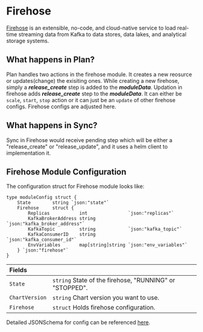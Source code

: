 # Firehose

[Firehose](https://goto.github.io/firehose/) is an extensible, no-code, and cloud-native service to load real-time streaming data from Kafka to data stores, data lakes, and analytical storage systems.

## What happens in Plan?

Plan handles two actions in the firehose module. It creates a new reosurce or updates(change) the exisiting ones. 
While creating a new firehose, simply a ***release_create*** step is added to the ***moduleData***. Updation in firehose adds ***release_create*** step to the ***moduleData***. It can either be `scale`, `start`, `stop` action or it can just be an `update` of other firehose configs. Firehose configs are adjusted here.

## What happens in Sync?

Sync in Firehose would receive pending step which will be either a "release_create" or "release_update", and it uses a helm client to implementation it.

## Firehose Module Configuration

The configuration struct for Firehose module looks like:

```
type moduleConfig struct {
	State        string `json:"state"`
	Firehose     struct {
		Replicas           int               `json:"replicas"`
		KafkaBrokerAddress string            `json:"kafka_broker_address"`
		KafkaTopic         string            `json:"kafka_topic"`
		KafkaConsumerID    string            `json:"kafka_consumer_id"`
		EnvVariables       map[string]string `json:"env_variables"`
	} `json:"firehose"`
}
```

| Fields | |
| :--- | :--- |
| `State` | `string` State of the firehose, "RUNNING" or "STOPPED". |
| `ChartVersion` | `string` Chart version you want to use. |
| `Firehose` | `struct` Holds firehose configuration. |

Detailed JSONSchema for config can be referenced [here](https://github.com/goto/entropy/blob/main/modules/firehose/schema/config.json).